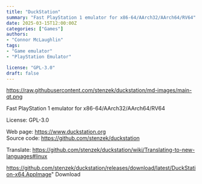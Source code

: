 ```yaml
---
title: "DuckStation"
summary: "Fast PlayStation 1 emulator for x86-64/AArch32/AArch64/RV64"
date: 2025-03-15T12:00:00Z
categories: ["Games"]
authors:
- "Connor McLaughlin"
tags: 
- "Game emulator"
- "PlayStation Emulator"

license: "GPL-3.0"
draft: false
---
```


https://raw.githubusercontent.com/stenzek/duckstation/md-images/main-qt.png

Fast PlayStation 1 emulator for x86-64/AArch32/AArch64/RV64

License: GPL-3.0

Web page: <https://www.duckstation.org>  
Source code: <https://github.com/stenzek/duckstation>

Translate: <https://github.com/stenzek/duckstation/wiki/Translating-to-new-languages#linux>

https://github.com/stenzek/duckstation/releases/download/latest/DuckStation-x64.AppImage" 
Download
